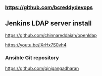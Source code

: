 ### https://github.com/bcreddydevops

## Jenkins LDAP server install
https://github.com/chinnareddaiah/openldap

https://youtu.be/jXrHx7S0vh4

### Ansible Git repository
https://github.com/ginigangadharan
